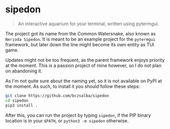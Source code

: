 # sipedon
> An interactive aquarium for your terminal, written using pytermgui.

The project got its name from the Common Watersnake, also known as `Nerioda Sipedon`. It is meant to be an example project for the `pytermgui` framework, but later down the line might become its own entity as TUI game.

Updates might not be too frequent, as the parent framework enjoys priority at the moment. This is a passion project of mine however, so I do not plan on abandoning it.

As I'm not quite sure about the naming yet, so it is not available on PyPI at the moment. As such, to install it you should follow these steps:
```bash
git clone https://github.com/bczsalba/sipedon
cd sipedon
pip3 install .
```

After this, you can run the project by typing `sipedon`, if the PIP binary location is in your `$PATH`, or `python3 -m sipedon` otherwise.
